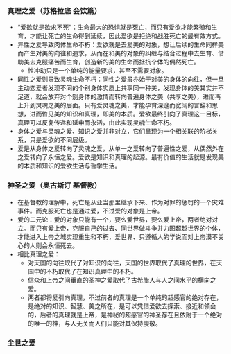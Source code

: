 ### 真理之爱（苏格拉底 会饮篇）

* “爱欲就是欲求不死”：生命最大的恐惧就是死亡，而只有爱欲才能繁殖和生育，才能让死亡的生命得到延续，因此爱欲是拒绝和战胜死亡的最有效方式。
* 异性之爱导致肉体生命不朽：爱欲就是去爱美的对象，想让后续的生命同样美而产生对美的向往和追求，从而在和美的对象的纠缠与结合过程中去生育、借助美去克服痛苦而生育，创造新的美的生命而抵抗个体的偶然死亡。
  * 性冲动只是一个单纯的能量要求，甚至不需要对象。
* 同性之爱则导致灵魂生命不朽：同性之爱虽亦始于对美的身体的向往，但一旦主动恋爱者发现不同的个别身体实质上共享同一种美，发现身体的美其实并不足道，就会放弃对个别身体的激情而转向普遍身体之美（共享之美），进而再上升到灵魂之美的层面。只有爱灵魂之美，才能孕育深邃而宽阔的言辞和思想，进而瞥见美的知识和真理，即美的本质。爱欲最终引向了真理这一目标，真理可以反复传递和延申而永活，由此实现灵魂生命不朽。
* 身体之爱与灵魂之爱、知识之爱并非对立，它们呈现为一个相关联的阶梯关系，只是爱欲的不同层级。
* 爱是从身体之爱转向了灵魂之爱，从单一之爱转向了普遍性之爱，从偶然外在之爱转向了永恒之爱。爱欲是知识和真理的起源。最有价值的生活就是发现美的本质和知识的爱欲生活与哲学生活。

### 神圣之爱（奥古斯汀 基督教）

* 在基督教的理解中，死亡是从亚当那里继承下来、作为对罪的惩罚的一个灾难事件。而克服死亡也是通过爱，不过爱的对象是上帝。
* 爱的二元论：爱的对象只能有一个，要么爱世界，要么爱上帝，两者绝对对立。而只有爱上帝，克服自己的过去、同世界做斗争并力图超越世界的个体，才能进入上帝之城实现重生和不朽，爱世界、只遵循人的学说而对上帝漠不关心的人则会永恒死去。
* 相比真理之爱：
  * 对天国的向往取代了对知识的向往，天国的世界取代了真理的世界，在天国中的不朽取代了在知识真理中的不朽。
  * 信众和上帝之间垂直的圣神之爱取代了古希腊人与人之间水平的横向之爱。
  * 两者都将爱引向真理，不过前者的真理是一个单纯的超感官的绝对存在，是绝对的知识、智慧、美之所在，是可以凭借爱欲去探索、接近和领会的，后者的真理就是上帝，是神秘的超感官的神圣存在且依附于一个绝对的唯一的神，与人无关而人们只能对其保持虔敬。

### 尘世之爱





